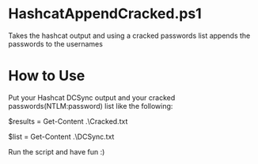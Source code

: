 # HashcatAppendCracked.ps1
Takes the hashcat output and using a cracked passwords list appends the passwords to the usernames


# How to Use
Put your Hashcat DCSync output and your cracked passwords(NTLM:password) list like the following:

$results = Get-Content .\Cracked.txt

$list = Get-Content .\DCSync.txt

Run the script and have fun :)
